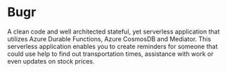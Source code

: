 # Bugr

A clean code and well architected stateful, yet serverless application that utilizes Azure Durable Functions, Azure CosmosDB and Mediator. This serverless application enables you to create reminders for someone that could use help to find out transportation times, assistance with work or even updates on stock prices.
